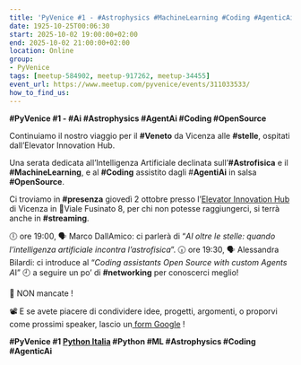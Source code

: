 ```yaml
---
title: 'PyVenice #1 - #Astrophysics #MachineLearning #Coding #AgenticAi'
date: 1925-10-25T00:06:30
start: 2025-10-02 19:00:00+02:00
end: 2025-10-02 21:00:00+02:00
location: Online
group:
- PyVenice
tags: [meetup-584902, meetup-917262, meetup-34455]
event_url: https://www.meetup.com/pyvenice/events/311033533/
how_to_find_us:
---
```



**#PyVenice #1 - #Ai #Astrophysics #AgentAi #Coding #OpenSource**

Continuiamo il nostro viaggio per il **#Veneto** da Vicenza alle **#stelle**, ospitati dall’Elevator Innovation Hub.

Una serata dedicata all’Intelligenza Artificiale declinata sull’**#Astrofisica** e il **#MachineLearning**, e al **#Coding** assistito dagli #**AgentiAi** in salsa **#OpenSource**.

Ci troviamo in **#presenza** giovedì 2 ottobre presso l’[Elevator Innovation Hub](https://www.elevatorhub.it/) di Vicenza in 📍Viale Fusinato 8, per chi non potesse raggiungerci, si terrà anche in **#streaming**.

🕕 ore 19:00, 🗣 Marco DallAmico: ci parlerà di “*AI oltre le stelle: quando l’intelligenza artificiale incontra l’astrofisica*”.
🕡 ore 19:30, 🗣 Alessandra Bilardi: ci introduce al “*Coding assistants Open Source with custom Agents A*I”
🕘 a seguire un po’ di **#networking** per conoscerci meglio!

💾 NON mancate !

📽 E se avete piacere di condividere idee, progetti, argomenti, o proporvi come prossimi speaker, lascio un[ form Google](https://forms.gle/Fag86BkXfmaUzs67A) !

**#PyVenice #1 [Python Italia](https://www.linkedin.com/company/108230709/admin/page-posts/published/?share=true#) #Python #ML #Astrophysics #Coding #AgenticAi**
